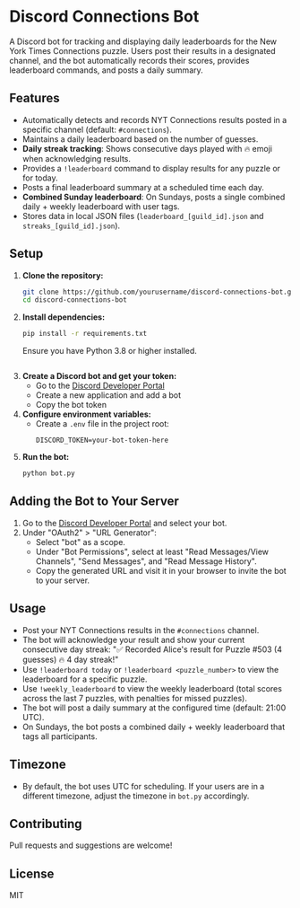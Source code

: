 # Discord Connections Bot

A Discord bot for tracking and displaying daily leaderboards for the New York Times Connections puzzle. Users post their results in a designated channel, and the bot automatically records their scores, provides leaderboard commands, and posts a daily summary.

## Features
- Automatically detects and records NYT Connections results posted in a specific channel (default: `#connections`).
- Maintains a daily leaderboard based on the number of guesses.
- **Daily streak tracking**: Shows consecutive days played with 🔥 emoji when acknowledging results.
- Provides a `!leaderboard` command to display results for any puzzle or for today.
- Posts a final leaderboard summary at a scheduled time each day.
- **Combined Sunday leaderboard**: On Sundays, posts a single combined daily + weekly leaderboard with user tags.
- Stores data in local JSON files (`leaderboard_[guild_id].json` and `streaks_[guild_id].json`).

## Setup
1. **Clone the repository:**
   ```bash
   git clone https://github.com/yourusername/discord-connections-bot.git
   cd discord-connections-bot
   ```
2. **Install dependencies:**
   ```bash
   pip install -r requirements.txt
   ```
   Ensure you have Python 3.8 or higher installed.
   ```
3. **Create a Discord bot and get your token:**
   - Go to the [Discord Developer Portal](https://discord.com/developers/applications)
   - Create a new application and add a bot
   - Copy the bot token
4. **Configure environment variables:**
   - Create a `.env` file in the project root:
     ```env
     DISCORD_TOKEN=your-bot-token-here
     ```
5. **Run the bot:**
   ```bash
   python bot.py
   ```

## Adding the Bot to Your Server
1. Go to the [Discord Developer Portal](https://discord.com/developers/applications) and select your bot.
2. Under "OAuth2" > "URL Generator":
   - Select "bot" as a scope.
   - Under "Bot Permissions", select at least "Read Messages/View Channels", "Send Messages", and "Read Message History".
   - Copy the generated URL and visit it in your browser to invite the bot to your server.

## Usage
- Post your NYT Connections results in the `#connections` channel.
- The bot will acknowledge your result and show your current consecutive day streak: "✅ Recorded Alice's result for Puzzle #503 (4 guesses) 🔥 4 day streak!"
- Use `!leaderboard today` or `!leaderboard <puzzle_number>` to view the leaderboard for a specific puzzle.
- Use `!weekly_leaderboard` to view the weekly leaderboard (total scores across the last 7 puzzles, with penalties for missed puzzles).
- The bot will post a daily summary at the configured time (default: 21:00 UTC).
- On Sundays, the bot posts a combined daily + weekly leaderboard that tags all participants.

## Timezone
- By default, the bot uses UTC for scheduling. If your users are in a different timezone, adjust the timezone in `bot.py` accordingly.

## Contributing
Pull requests and suggestions are welcome!

## License
MIT

